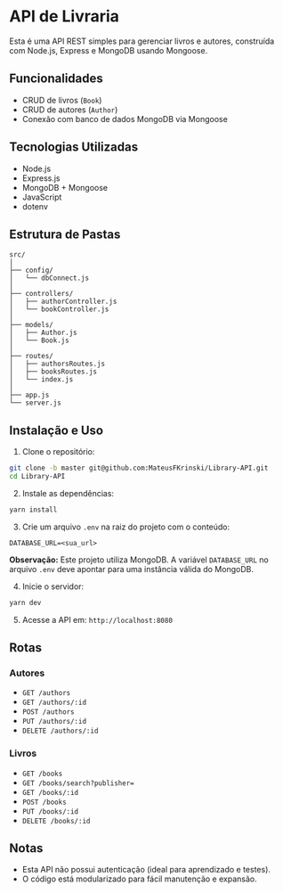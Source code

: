 # API de Livraria

Esta é uma API REST simples para gerenciar livros e autores, construída com Node.js, Express e MongoDB usando Mongoose.

## Funcionalidades

* CRUD de livros (`Book`)
* CRUD de autores (`Author`)
* Conexão com banco de dados MongoDB via Mongoose

## Tecnologias Utilizadas

* Node.js
* Express.js
* MongoDB + Mongoose
* JavaScript
* dotenv

## Estrutura de Pastas

```
src/
│
├── config/              
│   └── dbConnect.js
│
├── controllers/         
│   ├── authorController.js
│   └── bookController.js
│
├── models/              
│   ├── Author.js
│   └── Book.js
│
├── routes/              
│   ├── authorsRoutes.js
│   ├── booksRoutes.js
│   └── index.js         
│
├── app.js               
└── server.js            
```

## Instalação e Uso

1. Clone o repositório:

```bash
git clone -b master git@github.com:MateusFKrinski/Library-API.git
cd Library-API
```

2. Instale as dependências:

```bash
yarn install
```

3. Crie um arquivo `.env` na raiz do projeto com o conteúdo:

```env
DATABASE_URL=<sua_url>
```

**Observação:** Este projeto utiliza MongoDB. A variável `DATABASE_URL` no arquivo `.env` deve apontar para uma instância válida do MongoDB.

4. Inicie o servidor:

```bash
yarn dev
```

5. Acesse a API em: `http://localhost:8080`

## Rotas

### Autores

* `GET /authors`
* `GET /authors/:id`
* `POST /authors`
* `PUT /authors/:id`
* `DELETE /authors/:id`

### Livros

* `GET /books`
* `GET /books/search?publisher=`
* `GET /books/:id`
* `POST /books`
* `PUT /books/:id`
* `DELETE /books/:id`

## Notas

* Esta API não possui autenticação (ideal para aprendizado e testes).
* O código está modularizado para fácil manutenção e expansão.
